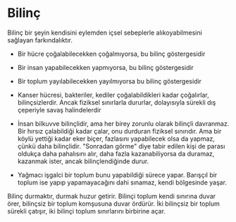 # Bilinç

Bilinç bir şeyin kendisini eylemden içsel sebeplerle alıkoyabilmesini sağlayan
farkındalıktır.

- Bir hücre çoğalabilecekken çoğalmıyorsa, bu bilinç göstergesidir
- Bir insan yapabilecekken yapmıyorsa, bu bilinç göstergesidir
- Bir toplum yayılabilecekken yayılmıyorsa bu bilinç göstergesidir

- Kanser hücresi, bakteriler, kediler çoğalabildikleri kadar çoğalırlar,
  bilinçsizlerdir. Ancak fiziksel sınırlarla dururlar, dolayısıyla sürekli dış
  çeperiyle savaş halindelerdir
- İnsan bilkuvve bilinçlidir, ama her birey zorunlu olarak bilinçli davranmaz.
  Bir hırsız çalabildiği kadar çalar, onu durduran fiziksel sınırıdır. Ama bir
  köylü yettiği kadar eker biçer, fazlasını yapabilecek olsa da yapmaz, çünkü
  daha bilinçlidir. "Sonradan görme" diye tabir edilen kişi de parası oldukça
  daha pahalısını alır, daha fazla kazanabiliyorsa da duramaz, kazanmak ister,
  ancak bilinçlendiğinde durur.
- Yağmacı işgalci bir toplum bunu yapabildiği sürece yapar. Barışçıl bir toplum
  ise yapıp yapamayacağını dahi sınamaz, kendi bölgesinde yaşar.

Bilinç durmaktır, durmak huzur getirir. Bilinçi toplum kendi sınırına duvar
örer, bilinçsiz bir toplum komşusuna duvar ördürür. İki bilinçsiz bir toplum
sürekli çatışır, iki bilinçi toplum sınırlarını birbirine açar.
